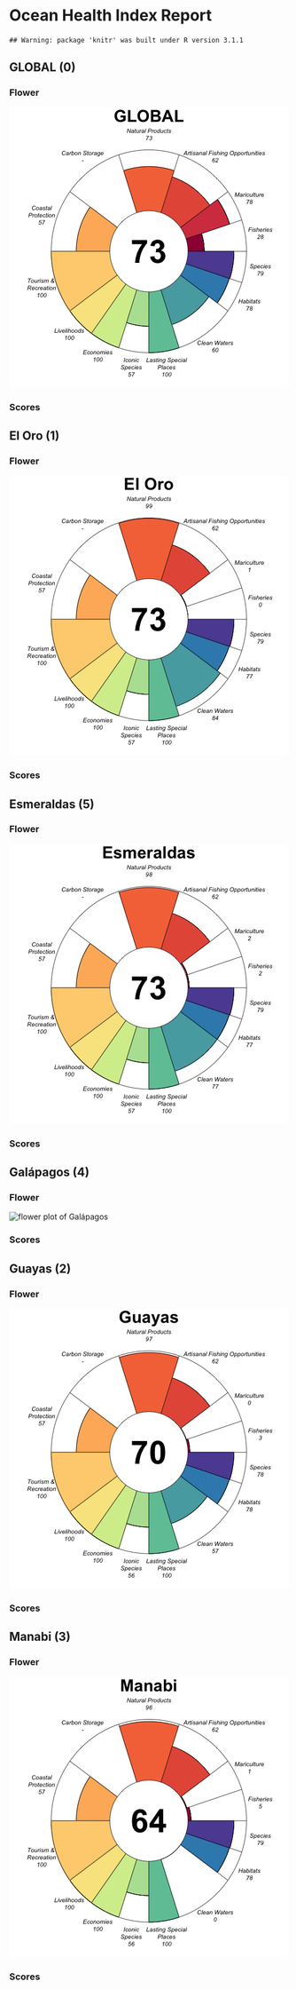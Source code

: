 # Ocean Health Index Report




```
## Warning: package 'knitr' was built under R version 3.1.1
```


## GLOBAL (0)


### Flower

![flower plot of GLOBAL](figures/flower_GLOBAL.png)


### Scores


## El Oro (1)


### Flower

![flower plot of El Oro](figures/flower_El_Oro.png)


### Scores


## Esmeraldas (5)


### Flower

![flower plot of Esmeraldas](figures/flower_Esmeraldas.png)


### Scores


## Galápagos (4)


### Flower

![flower plot of Galápagos](figures/flower_Galápagos.png)


### Scores


## Guayas (2)


### Flower

![flower plot of Guayas](figures/flower_Guayas.png)


### Scores


## Manabi (3)


### Flower

![flower plot of Manabi](figures/flower_Manabi.png)


### Scores
